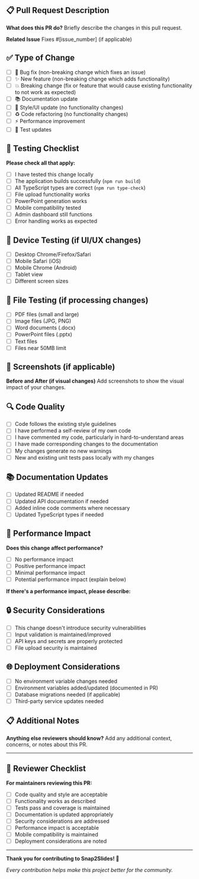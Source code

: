 ## 📋 Pull Request Description

**What does this PR do?**
Briefly describe the changes in this pull request.

**Related Issue**
Fixes #[issue_number] (if applicable)

## ✅ Type of Change
- [ ] 🐛 Bug fix (non-breaking change which fixes an issue)
- [ ] ✨ New feature (non-breaking change which adds functionality)
- [ ] 💥 Breaking change (fix or feature that would cause existing functionality to not work as expected)
- [ ] 📚 Documentation update
- [ ] 🎨 Style/UI update (no functionality changes)
- [ ] ♻️ Code refactoring (no functionality changes)
- [ ] ⚡ Performance improvement
- [ ] 🧪 Test updates

## 🧪 Testing Checklist
**Please check all that apply:**
- [ ] I have tested this change locally
- [ ] The application builds successfully (`npm run build`)
- [ ] All TypeScript types are correct (`npm run type-check`)
- [ ] File upload functionality works
- [ ] PowerPoint generation works
- [ ] Mobile compatibility tested
- [ ] Admin dashboard still functions
- [ ] Error handling works as expected

## 📱 Device Testing (if UI/UX changes)
- [ ] Desktop Chrome/Firefox/Safari
- [ ] Mobile Safari (iOS)
- [ ] Mobile Chrome (Android)
- [ ] Tablet view
- [ ] Different screen sizes

## 📄 File Testing (if processing changes)
- [ ] PDF files (small and large)
- [ ] Image files (JPG, PNG)
- [ ] Word documents (.docx)
- [ ] PowerPoint files (.pptx)
- [ ] Text files
- [ ] Files near 50MB limit

## 📸 Screenshots (if applicable)
**Before and After (if visual changes)**
Add screenshots to show the visual impact of your changes.

## 🔍 Code Quality
- [ ] Code follows the existing style guidelines
- [ ] I have performed a self-review of my own code
- [ ] I have commented my code, particularly in hard-to-understand areas
- [ ] I have made corresponding changes to the documentation
- [ ] My changes generate no new warnings
- [ ] New and existing unit tests pass locally with my changes

## 📚 Documentation Updates
- [ ] Updated README if needed
- [ ] Updated API documentation if needed
- [ ] Added inline code comments where necessary
- [ ] Updated TypeScript types if needed

## 🎯 Performance Impact
**Does this change affect performance?**
- [ ] No performance impact
- [ ] Positive performance impact
- [ ] Minimal performance impact
- [ ] Potential performance impact (explain below)

**If there's a performance impact, please describe:**

## 🔒 Security Considerations
- [ ] This change doesn't introduce security vulnerabilities
- [ ] Input validation is maintained/improved
- [ ] API keys and secrets are properly protected
- [ ] File upload security is maintained

## 🌐 Deployment Considerations
- [ ] No environment variable changes needed
- [ ] Environment variables added/updated (documented in PR)
- [ ] Database migrations needed (if applicable)
- [ ] Third-party service updates needed

## 📋 Additional Notes
**Anything else reviewers should know?**
Add any additional context, concerns, or notes about this PR.

---

## 📝 Reviewer Checklist
**For maintainers reviewing this PR:**
- [ ] Code quality and style are acceptable
- [ ] Functionality works as described
- [ ] Tests pass and coverage is maintained
- [ ] Documentation is updated appropriately
- [ ] Security considerations are addressed
- [ ] Performance impact is acceptable
- [ ] Mobile compatibility is maintained
- [ ] Deployment considerations are noted

---

**Thank you for contributing to Snap2Slides! 🚀**

*Every contribution helps make this project better for the community.*